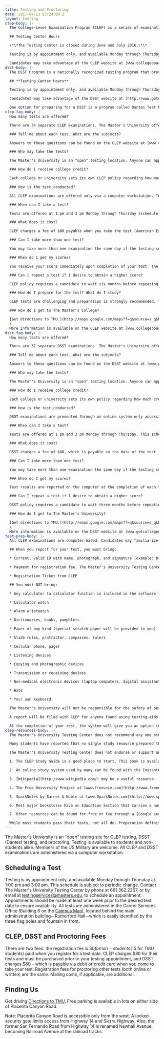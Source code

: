 ```yaml
---
title: Testing and Proctoring
date: 2017-04-11 23:24:00 Z
layout: testing
clep-body: |-
  The College-Level Examination Program (CLEP) is a series of examinations that allows individuals to earn college credit for what they know, regardless of where they learned it. CLEP is the most widely accepted credit-by-examination program in the United States. The Master's College is an "open" testing site for CLEP testing. Testing is available to students and non-students alike. The Master's College offers all 34 CLEP examinations. All CLEP examinations are administered via a computer workstation.

  ## Testing Center Hours

  \*\*The Testing Center is closed during June and July 2016.\*\*

  Testing is by appointment only, and available Monday through Thursday at 1:00 pm and 3:00 pm. This schedule is subject to periodic change. Contact The Master's University Testing Center by phone at 661.362.2267, or by email at [testingservices@masters.edu](mailto:testingservices@masters.edu), to schedule an appointment. Appointments should be made at least one week prior to the desired test date to ensure availability.

  Candidates may take advantage of the CLEP website at [www.collegeboard.com/clep](http://www.collegeboard.com/clep) to prepare for their tests. This site includes a list of exam titles, a description of each test (for download or purchase), and a list of locations offering the tests.
dsst-body: |-
  The DSST Program is a nationally recognized testing program that provides the opportunity to receive college credit for learning acquired outside the traditional college classroom. The Master's University is an "open" testing site for DSST testing. Testing is available to students and non-students alike. The Master's College offers all DSST examinations.

  ## **Testing Center Hours**

  Testing is by appointment only, and available Monday through Thursday at 1:00 pm and 3:00 pm. This schedule is subject to periodic change. Contact The Master's University Testing Center by phone at 661.362.2267, or by email at [testingservices@masters.edu](mailto:testingservices@masters.edu), to schedule an appointment. Appointments should be made at least one week prior to the desired test date to ensure availability.

  Candidates may take advantage of the DSST website at [http://www.getcollegecredit.com/](http://www.getcollegecredit.com/) to prepare for their tests. This site includes a list of exam titles, a description of each test, information on study materials and a list of locations offering the tests.

  One option for preparing for a DSST is a program called Dantes Test Prep: [www.dantestestprep.com](http://www.dantestestprep.com/). This program is subject to varying fees.
clep-faq-body: |-
  How many tests are offered?

  There are 34 separate CLEP examinations. The Master's University offers them all. Since they are on computer, each test is available at every test session.

  ### Tell me about each test. What are the subjects?

  Answers to these questions can be found on the CLEP website at [www.collegeboard.com/clep](http://www.collegeboard.com/clep). View descriptions of each test. You can purchase a copy of the CLEP Study Guide, with sample questions for all tests, or purchase for download sample questions for selected tests.

  ### Who may take the tests?

  The Master's University is an "open" testing location. Anyone can apply to take a test with us.

  ### How do I receive college credit?

  Each college or university sets its own CLEP policy regarding how much credit will be granted and for which courses. Contact the Admissions Office of the concerned college for information on which tests they accept and the score they require for credit. Also ask if there are other additional requirements before credit is granted.

  ### How is the test conducted?

  All CLEP examinations are offered only via a computer workstation. Tests consist of multiple-choice questions (some fill in) and are 90 minutes long, with the exception of College Composition which requires two online essays for a total of 120 minutes.

  ### When can I take a test?

  Tests are offered at 1 pm and 3 pm Monday through Thursday (schedule subject to change). Testing is by appointment only. It is advisable to call for an appointment at least one week before your desired test date.

  ### What does it cost?

  CLEP charges a fee of $80 payable when you take the test (American Express, Visa, MasterCard, Discover credit card or personal check/money order).This test fee is waived for active duty members of the US military. The Master's University charges a non-refundable and non-transferable $30 administrative fee to non-students (TMC students $15), payable when you reserve your appointment.

  ### Can I take more than one test?

  You may take more than one examination the same day if the testing schedule permits. Charges apply separately to each test. Inform the Administrator when you schedule your tests that you desire to take more than one test.

  ### When do I get my scores?

  You receive your score immediately upon completion of your test. The exception is tests with an essay. Essays are read and graded twice a month. The official transcript of your score will be sent to your institution by CLEP, usually within one week. You may "hold" your score report if you desire by selecting "Do Not Send" on the list of colleges. One transcript recipient may be selected at no cost on the day of testing; transcripts may be sent later at a nominal cost.

  ### Can I repeat a test if I desire to obtain a higher score?

  CLEP policy requires a candidate to wait six months before repeating a test. Consult your college for their policy.

  ### How do I prepare for the test? What do I study?

  CLEP tests are challenging and preparation is strongly recommended. The Master's University does not endorse any particular study methods or material, but see [here](http://www.collegeboard.com/clep "here") for an overview on CLEP preparation.

  ### How do I get to The Master's College?

  [Get directions to TMU.](http://maps.google.com/maps?f=q&source=s_q&hl=en&geocode=&q=The\+Master%27s\+College&aq=t&sll=34.382493,-118.521237&sspn=0.014291,0.027788&ie=UTF8&hq=The\+Master%27s\+College&ll=34.382936,-118.519263&spn=0.027696,0.055575&z=15) The University cannot be accessed via Placerita Canyon from the east due to a key-card gate near Sierra Highway. Note that San Fernando Road is renamed Newhall Avenue and changes to Railroad Avenue at the railroad tracks. The tests are administered in the Career Services office (Building 6 on the [Campus Map](http://www.masters.edu/visitorinfo.aspx)), which is located behind the main administration building--Rutherford Hall--easily identified by the three flag poles in front. Free parking is available in lots on either side of Placerita Canyon Road.\
  \
  More information is available on the CLEP website at [www.collegeboard.com/clep](http://www.collegeboard.com/clep).
dsst-faq-body: |-
  How many tests are offered?

  There are 37 separate DSST examinations. The Master's University offers them all.

  ### Tell me about each test. What are the subjects?

  Answers to these questions can be found on the DSST website at [www.getcollegecredit.com](http://www.getcollegecredit.com/)

  ### Who may take the tests?

  The Master's University is an "open" testing location. Anyone can apply to take a test with us.

  ### How do I receive college credit?

  Each college or university sets its own policy regarding how much credit will be granted and for which courses. Contact the Admissions Office of the concerned college for information on which tests they accept and the score they require for credit. Also ask if there are other additional requirements before credit is granted.

  ### How is the test conducted?

  DSST examinations are presented through an online system only accessible at the testing center. Each test is designed to be completed in 2 hours. Certain tests permit use of a non-programmable calculator; no other material is allowed in the test room.

  ### When can I take a test?

  Tests are offered at 1 pm and 3 pm Monday through Thursday. This schedule is subject to change. Testing is by appointment only. The Career Services office recommends scheduling your test at least one week in advance to ensure an available computer.

  ### What does it cost?

  DSST charges a fee of $80, which is payable on the date of the test. Payment must be by credit card (Visa, MasterCard or American Express). The test fee is waived for active duty members of the US military. The Master's College charges a non-refundable and non-transferable $30 registration fee, payable at the time an appointment is made.

  ### Can I take more than one test?

  You may take more than one examination the same day if the testing schedule permits. Charges apply separately to each test. Inform the Administrator when you schedule your tests that you desire to take more than one test.

  ### When do I get my scores?

  Test results are reported on the computer at the completion of each test, except the Public Speaking DSST. Results for that test will be mailed to the student and to the institution identified on the test form within five (5) weeks.

  ### Can I repeat a test if I desire to obtain a higher score?

  DSST policy requires a candidate to wait three months before repeating a test. Taking alternate forms of a test title does not change this policy. Any attempts to retest on the same title in less than the specified time will generate an "invalid" score report. This will cause the test-taker to wait an additional 90 calendar days.

  ### How do I get to The Master's University?

  [Get directions to TMU.](http://maps.google.com/maps?f=q&source=s_q&hl=en&geocode=&q=The\+Master%27s\+College&aq=t&sll=34.382493,-118.521237&sspn=0.014291,0.027788&ie=UTF8&hq=The\+Master%27s\+College&ll=34.382936,-118.519263&spn=0.027696,0.055575&z=15) The college cannot be accessed via Placerita Canyon from the east due to a key-card gate near Sierra Highway. Note that San Fernando Road is renamed Newhall Avenue, changing to Railroad Avenue at the railroad tracks. The tests are administered in the Career Services office (Building 6 on the [Campus Map](http://www.masters.edu/visitorinfo.aspx)), which is located behind the main administration building--Rutherford Hall--easily identified by the three flag poles in front. Free parking is available on either side of Placerita Canyon Road.\
  \
  More information is available on the DSST website at [www.getcollegecredit.com.](http://www.getcollegecredit.com/)
test-prep-body: |-
  All CLEP examinations are computer-based. Candidates may familiarize themselves with the computer process AND the questions for their particular tests at the CLEP website: [www.collegeboard.com/clep](http://www.collegeboard.com/clep).

  ## When you report for your test, you must bring:

  * Current, valid ID with name, photograph, and signature (example: Drivers License, or US Passport).

  * Payment for registration fee. The Master's University Testing Center accepts credit cards, checks or cash.

  * Registtation Ticket from CLEP

  ## You must NOT bring:

  * Any calculator (a calculator function is included in the software for tests that allow one)

  * Calculator watch

  * Alarm wristwatch

  * Dictionaries, books, pamphlets

  * Paper of any kind (special scratch paper will be provided to you)

  * Slide rules, protractor, compasses, rulers

  * Cellular phone, pager

  * Listening devices

  * Copying and photographic devices

  * Transmission or receiving devices

  * Non-medical electronic devices (laptop computers, digital assistants, etc.)

  * Hats

  * Your own keyboard

  The Master's University will not be responsible for the safety of personal items left unattended during a test. Leave all prohibited items outside the test building.

  A report will be filed with CLEP for anyone found using testing aids during the examination and that person may be excused from completing the examination. Tampering with the computer or using it for any other purpose than the CLEP test is also considered misconduct.

  At the completion of your test, the system will give you an option to cancel or report your scores to the institution you have selected. If you agree to 'send,' ETS will forward your official score report to your designated college within one week. (Exception: The English Composition with Essay is graded twice a month.)
clep-resources-body: |-
  The Master's University Testing Center does not recommend any one study system or resource over any other. The skills and background of each student are unique. Students are encouraged to research available literature and the Internet for possible resources, and then evaluate them with consideration to the student's own level of understanding and preferred study methods.

  Many students have reported that no single study resource prepared them sufficiently for their test, and recommended using two or three different resources.

  The Master's University Testing Center does not endorse or support any of the below resources. They are listed for consideration only. Students should review any material prior to purchasing it to determine whether it adequately covers the material listed in the topical outline in the CLEP Study Guide.

  1. The CLEP Study Guide is a good place to start. This book is available for purchase through CLEP at [www.collegeboard.com/clep](http://www.collegeboard.com/clep). The Guide has a chapter for each of the 35 CLEP tests with test descriptions, knowledge and skills required, outlines of topics covered, additional resources recommended and sample questions. This material is not truly a "study guide" itself as studying this material alone generally will be inadequate. It gives information and direction for further study. All of this material except for the sample questions is available at the CLEP website at no cost. Complete Guides for individual tests which include the sample questions can be purchased online. (TMU students can view all of this material in the Career Office.)

  2. An online study system used by many can be found with the InstantCert Academy at [www.InstantCert.com](http://www.instantcert.com/). For $20 per month, students have access to up to 500 study questions from many (although not all) CLEP tests. This program advertises a 97% success rate and a money-back guarantee if a test is not passed successfully in the first 30 days. [www.IStudySmart.com](http://www.istudysmart.com/) is another fee-based study system.

  3. [Wikipedia](http://www.wikipedia.com/) may be a useful resource.

  4. The Free University Project at [www.freeuniv.com](http://www.freeuniv.com/) has notes and outlines on many of the tests.

  5. SparkNotes by Barnes & Noble at [www.SparkNotes.com](http://www.sparknotes.com/) provides free online study notes for literature, philosophy, chemistry, economics, psychology, math, history and more.

  6. Most major bookstores have an Education Section that carries a number of study guides for various CLEP tests produced by REA, Peterson's and the Princeton Review, among others. These and others may also be found in local libraries as well as at [www.Amazon.com](http://www.amazon.com/) or other online book sellers.

  7. Other resources can be found for free or fee through a [Google search](http://www.google.com/) by entering the specific CLEP test as the search term.

  While most students pass their tests, not all do. Preparation definitely pays off. CLEP tests are intentionally challenging, since they replace an entire semester (or more) of coursework. Study and preparation are strongly recommended!
---
```


The Master's University is an "open" testing site for CLEP testing, DSST (Dantes) testing, and proctoring. Testing is available to students and non-students alike. Members of the US Military are welcome. All CLEP and DSST examinations are administered via a computer workstation.

## Scheduling a Test

Testing is by appointment only, and available Monday through Thursday at 1:00 pm and 3:00 pm. This schedule is subject to periodic change. Contact The Master's University Testing Center by phone at 661.362.2267, or by email at [testingservices@masters.edu](mailto:testingservices@masters.edu), to schedule an appointment. Appointments should be made at least one week prior to the desired test date to ensure availability. All tests are administered in the Career Services Office (Building 6 on the [Campus Map](http://www.masters.edu/visitorinfo.aspx)), located behind the main administration building--Rutherford Hall--which is easily identified by the three flag poles and fountain in front.

## CLEP, DSST and Proctoring Fees

There are two fees: the registration fee is $30 for non-students ($15 for TMU students) paid when you register for a test date. CLEP charges $80 for their tests and must be purchased prior to your testing appointment, and DSST charges $80 – which is payable via debit or credit card when you come to take your test. Registration fees for proctoring other tests (both online or written) are the same. Mailing costs, if applicable, are additional.

## Finding Us

Get driving [Directions to TMU](http://maps.google.com/maps?f=q&source=s_q&hl=en&geocode=&q=The\+Master%27s\+College&aq=t&sll=34.382493,-118.521237&sspn=0.014291,0.027788&ie=UTF8&hq=The\+Master%27s\+College&ll=34.382936,-118.519263&spn=0.027696,0.055575&z=15). Free parking is available in lots on either side of Placerita Canyon Road.

Note: Placerita Canyon Road is accessible only from the west. A locked security gate limits access from Highway 14 and Sierra Highway. Also, the former San Fernando Road from Highway 14 is renamed Newhall Avenue, becoming Railroad Avenue at the railroad tracks.
